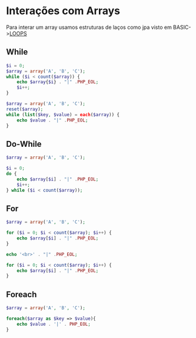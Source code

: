 # Interações com Arrays

Para interar um array usamos estruturas de laços como jpa visto em BASIC->[LOOPS](../BASIC/05%20-%20Estruturas%20de%20Controle.md#loops)

## While

```php
$i = 0;
$array = array('A', 'B', 'C');
while ($i < count($array)) {
    echo $array{$i} . "|" .PHP_EOL;
    $i++;
}
```

```php
$array = array('A', 'B', 'C');
reset($array);
while (list($key, $value) = each($array)) {
    echo $value . "|" .PHP_EOL;
}
```

## Do-While

```php
$array = array('A', 'B', 'C');

$i = 0;
do {
    echo $array[$i] . "|" .PHP_EOL;
    $i++;
} while ($i < count($array));
```

## For

```php
$array = array('A', 'B', 'C');

for ($i = 0; $i < count($array); $i++) {
    echo $array[$i] . "|" .PHP_EOL;
}

echo '<br>' . "|" .PHP_EOL;

for ($i = 0; $i < count($array); $i++) {
    echo $array[$i] . "|" .PHP_EOL;
}

```

## Foreach

```php
$array = array('A', 'B', 'C');

foreach($array as $key => $value){
	echo $value . '|' . PHP_EOL;
}

```
